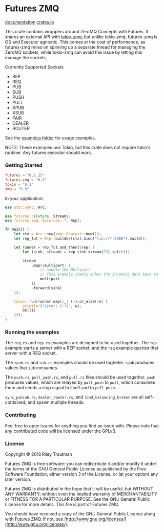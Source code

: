 # Futures ZMQ

[documentation](https://docs.rs/futures-zmq/)
[crates.io](https://crates.io/crates/futures-zmq)

This crate contains wrappers around ZeroMQ Concepts with Futures. It shares an external API with [tokio-zmq](https://docs.rs/tokio-zmq), but unlike tokio-zmq, futures-zmq is OS and Executor agnostic. This comes at the cost of performance, as futures-zmq relies on spinning up a separate thread for managing the ZeroMQ sockets, while tokio-zmq can avoid this issue by letting mio manage the sockets.

Currently Supported Sockets
 - REP
 - REQ
 - PUB
 - SUB
 - PUSH
 - PULL
 - XPUB
 - XSUB
 - PAIR
 - DEALER
 - ROUTER

See the [examples folder](https://git.asonix.dog/asonix/async-zmq/src/branch/development/futures-zmq/examples) for usage examples.

NOTE: These examples use Tokio, but this crate does not require tokio's runtime. Any futures executor should work.

### Getting Started

```toml
futures = "0.1.25"
futures-zmq = "0.3"
tokio = "0.1"
zmq = "0.8"
```

In your application:
```rust
use std::sync::Arc;

use futures::{Future, Stream};
use futures_zmq::{prelude::*, Rep};

fn main() {
    let ctx = Arc::new(zmq::Context::new());
    let rep_fut = Rep::builder(ctx).bind("tcp://*:5560").build();

    let runner = rep_fut.and_then(|rep| {
        let (sink, stream) = rep.sink_stream(25).split();

        stream
            .map(|multipart| {
                // handle the Multipart
                // This example simply echos the incoming data back to the client.
                multipart
            })
            .forward(sink)
    });

    tokio::run(runner.map(|_| ()).or_else(|e| {
        println!("Error: {:?}", e);
        Ok(())
    }));
}
```

### Running the examples
The `req.rs` and `rep.rs` examples are designed to be used together. The `rep` example starts a server with a REP socket, and the `req` example queries that server with a REQ socket.

The `zpub.rs` and `sub.rs` examples should be used togheter. `zpub` produces values that `sub` consumes.

The `push.rs`, `pull_push.rs`, and `pull.rs` files should be used together. `push` produces values, which are relayed by `pull_push` to `pull`, which consumes them and sends a stop signal to itself and to `pull_push`.

`sync_pubsub.rs`, `dealer_router.rs`, and `load_balancing_broker` are all self-contained, and spawn multiple threads.


### Contributing
Feel free to open issues for anything you find an issue with. Please note that any contributed code will be licensed under the GPLv3.

### License

Copyright © 2018 Riley Trautman

Futures ZMQ is free software: you can redistribute it and/or modify it under the terms of the GNU General Public License as published by the Free Software Foundation, either version 3 of the License, or (at your option) any later version.

Futures ZMQ is distributed in the hope that it will be useful, but WITHOUT ANY WARRANTY; without even the implied warranty of MERCHANTABILITY or FITNESS FOR A PARTICULAR PURPOSE. See the GNU General Public License for more details. This file is part of Futures ZMQ.

You should have received a copy of the GNU General Public License along with Futures ZMQ. If not, see [http://www.gnu.org/licenses/](http://www.gnu.org/licenses/).
